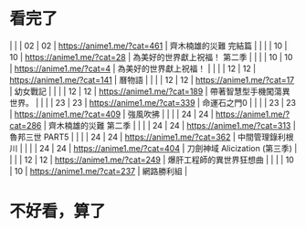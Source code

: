 # 看完了
|   |   | 02 | 02 | https://anime1.me/?cat=461 | 齊木楠雄的災難 完結篇 |
|   |   | 10 | 10 | https://anime1.me/?cat=28 | 為美好的世界獻上祝福！ 第二季 |
|   |   | 10 | 10 | https://anime1.me/?cat=4 | 為美好的世界獻上祝福！ |
|   |   | 12 | 12 | https://anime1.me/?cat=141 | 曆物語 |
|   |   | 12 | 12 | https://anime1.me/?cat=17 | 幼女戰記 |
|   |   | 12 | 12 | https://anime1.me/?cat=189 | 帶著智慧型手機闖蕩異世界。 |
|   |   | 23 | 23 | https://anime1.me/?cat=339 | 命運石之門0 |
|   |   | 23 | 23 | https://anime1.me/?cat=409 | 強風吹拂 |
|   |   | 24 | 24 | https://anime1.me/?cat=286 | 齊木楠雄的災難 第二季 |
|   |   | 24 | 24 | https://anime1.me/?cat=313 | 魯邦三世 PART5 |
|   |   | 24 | 24 | https://anime1.me/?cat=362 | 中間管理錄利根川 |
|   |   | 24 | 24 | https://anime1.me/?cat=404 | 刀劍神域 Alicization (第三季) |
|   |   | 12 | 12 | https://anime1.me/?cat=249 | 爆肝工程師的異世界狂想曲 |
|   |   | 10 | 10 | https://anime1.me/?cat=237 | 網路勝利組 |

# 不好看，算了